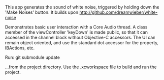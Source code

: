 This app generates the sound of white noise, triggered by holding down the 'Make Noises' button. It builds upon http://github.com/dreamwieber/white-noise

Demonstrates basic user interaction with a Core Audio thread. A class member of the viewController 'keyDown' is made public, so that it can accessed in the channel block without Objective-C accessors. The UI can remain object oriented, and use the standard dot accessor for the property, IBActions, etc. 

Run:
	git submodule update

...from the project directory. Use the .xcworkspace file to build and run the project.
